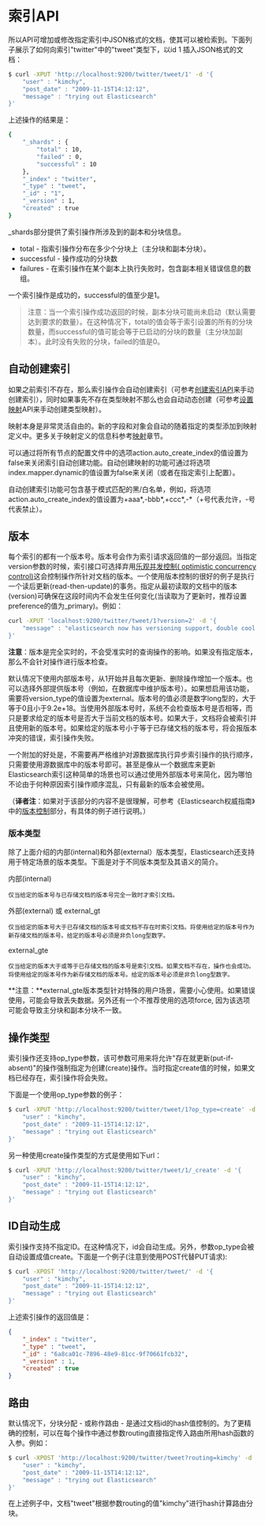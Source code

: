# 索引API

所以API可增加或修改指定索引中JSON格式的文档，使其可以被检索到。下面列子展示了如何向索引"twitter"中的"tweet"类型下，以id 1 插入JSON格式的文档：

```bash
$ curl -XPUT 'http://localhost:9200/twitter/tweet/1' -d '{
    "user" : "kimchy",
    "post_date" : "2009-11-15T14:12:12",
    "message" : "trying out Elasticsearch"
}'
```
上述操作的结果是：

```bash
{
    "_shards" : {
        "total" : 10,
        "failed" : 0,
        "successful" : 10
    },
    "_index" : "twitter",
    "_type" : "tweet",
    "_id" : "1",
    "_version" : 1,
    "created" : true
}
```
_shards部分提供了索引操作所涉及到的副本和分块信息。

* total - 指索引操作分布在多少个分块上（主分块和副本分块）。
* successful - 操作成功的分块数
* failures - 在索引操作在某个副本上执行失败时，包含副本相关错误信息的数组。

一个索引操作是成功的，successful的值至少是1。

> 注意：当一个索引操作成功返回的时候，副本分块可能尚未启动（默认需要达到要求的数量）。在这种情况下，total的值会等于索引设置的所有的分块数量，而successful的值可能会等于已启动的分块的数量（主分块加副本）。此时没有失败的分块，failed的值是0。

## 自动创建索引

如果之前索引不存在，那么索引操作会自动创建索引（可参考[创建索引API](/indices-apis/create-index.md)来手动创建索引），同时如果事先不存在类型映射不那么也会自动动态创建（可参考[设置映射](/indices-apis/put-mapping.md)API来手动创建类型映射）。

映射本身是非常灵活自由的。新的字段和对象会自动的随着指定的类型添加到映射定义中。更多关于映射定义的信息科参考[映射](/mapping/README.md)章节。

可以通过将所有节点的配置文件中的选项action.auto_create_index的值设置为false来关闭索引自动创建功能。自动创建映射的功能可通过将选项index.mapper.dynamic的值设置为false来关闭（或者在指定索引上配置）。

自动创建索引功能可包含基于模式匹配的黑/白名单，例如，将选项action.auto_create_index的值设置为+aaa*,-bbb*,+ccc*,-*（+号代表允许，-号代表禁止）。

## 版本

每个索引的都有一个版本号。版本号会作为索引请求返回值的一部分返回。当指定version参数的时候，索引接口可选择弃用[乐观并发控制( optimistic concurrency control)](http://en.wikipedia.org/wiki/Optimistic_concurrency_control)这会控制操作所针对文档的版本。一个使用版本控制的很好的例子是执行一个读后更新(read-then-update)的事务。指定从最初读取的文档中的版本(version)可确保在这段时间内不会发生任何变化(当读取为了更新时，推荐设置preference的值为_primary)。例如：

```bash
curl -XPUT 'localhost:9200/twitter/tweet/1?version=2' -d '{
    "message" : "elasticsearch now has versioning support, double cool!"
}'
```

**注意**：版本是完全实时的，不会受准实时的查询操作的影响。如果没有指定版本，那么不会针对操作进行版本检查。

默认情况下使用内部版本号，从1开始并且每次更新、删除操作增加一个版本。也可以选择外部提供版本号（例如，在数据库中维护版本号）。如果想启用该功能，需要将version_type的值设置为external。版本号的值必须是数字long型的，大于等于0且小于9.2e+18。当使用外部版本号时，系统不会检查版本号是否相等，而只是要求给定的版本号是否大于当前文档的版本号。如果大于，文档将会被索引并且使用新的版本号。如果给定的版本号小于等于已存储文档的版本号，将会报版本冲突的错误，索引操作失败。

一个附加的好处是，不需要再严格维护对源数据库执行异步索引操作的执行顺序，只需要使用源数据库中的版本号即可。甚至是像从一个数据库来更新Elasticsearch索引这种简单的场景也可以通过使用外部版本号来简化，因为哪怕不论由于何种原因索引操作顺序混乱，只有最新的版本会被使用。

（**译者注**：如果对于该部分的内容不是很理解，可参考《Elasticsearch权威指南》中的[版本控制](http://es.xiaoleilu.com/030_Data/40_Version_control.html)部分，有具体的例子进行说明。）

### 版本类型

除了上面介绍的内部(internal)和外部(external）版本类型，Elasticsearch还支持用于特定场景的版本类型。下面是对于不同版本类型及其语义的简介。

内部(internal)

    仅当给定的版本号与已存储文档的版本号完全一致时才索引文档。

外部(external) 或 external_gt

    仅当给定的版本号大于已存储文档的版本号或文档不存在时索引文档。将使用给定的版本号作为新存储文档的版本号。给定的版本号必须是非负long型数字。

external_gte

    仅当给定的版本大于或等于已存储文档的版本号是索引文档。如果文档不存在，操作也会成功。将使用给定的版本号作为新存储文档的版本号。给定的版本号必须是非负long型数字。

**注意：**external_gte版本类型针对特殊的用户场景，需要小心使用。如果错误使用，可能会导致丢失数据。另外还有一个不推荐使用的选项force, 因为该选项可能会导致主分块和副本分块不一致。

## 操作类型

索引操作还支持op_type参数，该可参数可用来将允许"存在就更新(put-if-absent)"的操作强制指定为创建(create)操作。当时指定create值的时候，如果文档已经存在，索引操作将会失败。

下面是一个使用op_type参数的例子：

```bash
$ curl -XPUT 'http://localhost:9200/twitter/tweet/1?op_type=create' -d '{
    "user" : "kimchy",
    "post_date" : "2009-11-15T14:12:12",
    "message" : "trying out Elasticsearch"
}'
```

另一种使用create操作类型的方式是使用如下url：

```bash
$ curl -XPUT 'http://localhost:9200/twitter/tweet/1/_create' -d '{
    "user" : "kimchy",
    "post_date" : "2009-11-15T14:12:12",
    "message" : "trying out Elasticsearch"
}'
```

## ID自动生成

索引操作支持不指定ID。在这种情况下，id会自动生成。另外，参数op_type会被自动设置成值create。下面是一个例子(注意到使用POST代替PUT请求):

```bash
$ curl -XPOST 'http://localhost:9200/twitter/tweet/' -d '{
    "user" : "kimchy",
    "post_date" : "2009-11-15T14:12:12",
    "message" : "trying out Elasticsearch"
}'
```

上述索引操作的返回值是：

```json
{
    "_index" : "twitter",
    "_type" : "tweet",
    "_id" : "6a8ca01c-7896-48e9-81cc-9f70661fcb32",
    "_version" : 1,
    "created" : true
}
```

## 路由

默认情况下，分块分配 - 或称作路由 - 是通过文档id的hash值控制的。为了更精确的控制，可以在每个操作中通过参数routing直接指定传入路由所用hash函数的入参。例如：

```bash
$ curl -XPOST 'http://localhost:9200/twitter/tweet?routing=kimchy' -d '{
    "user" : "kimchy",
    "post_date" : "2009-11-15T14:12:12",
    "message" : "trying out Elasticsearch"
}'
```

在上述例子中，文档"tweet"根据参数routing的值"kimchy"进行hash计算路由分块。
